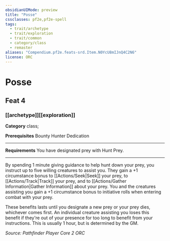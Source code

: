 ```yaml
---
obsidianUIMode: preview
title: "Posse"
cssclasses: pf2e,pf2e-spell
tags:
  - trait/archetype
  - trait/exploration
  - trait/common
  - category/class
  - remaster
aliases: "Compendium.pf2e.feats-srd.Item.N0YcU8mIJnQ4C2N6"
license: ORC
---
```

# Posse
## Feat 4
### [[archetype]][[exploration]]

**Category** class; 



**Prerequisites** Bounty Hunter Dedication
* * *
**Requirements** You have designated prey with Hunt Prey.

* * *

By spending 1 minute giving guidance to help hunt down your prey, you instruct up to five willing creatures to assist you. They gain a +1 circumstance bonus to [[Actions/Seek|Seek]] your prey, to [[Actions/Track|Track]] your prey, and to [[Actions/Gather Information|Gather Information]] about your prey. You and the creatures assisting you gain a +1 circumstance bonus to initiative rolls when entering combat with your prey.

These benefits lasts until you designate a new prey or your prey dies, whichever comes first. An individual creature assisting you loses this benefit if they're out of your presence for too long to benefit from your instructions. This is usually 1 hour, but is determined by the GM.

*Source: Pathfinder Player Core 2*
*ORC*